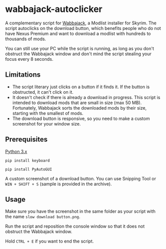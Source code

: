 # wabbajack-autoclicker

A complementary script for [Wabbajack](https://github.com/wabbajack-tools/wabbajack), a Modlist installer for Skyrim. The script autoclicks on the download button, which benefits people who do not have Nexus Premium and want to download a modlist with hundreds to thousands of mods.

You can still use your PC while the script is running, as long as you don't obstruct the Wabbajack window and don't mind the script stealing your focus every 8 seconds.

## Limitations

- The script literary just clicks on a button if it finds it. If the button is obstructed, it can't click on it.
- It doesn't check if there is already a download in progress. This script is intended to download mods that are small in size (max 50 MB). Fortunately, Wabbajack sorts the downloaded mods by their size, starting with the smallest of mods.
- The download button is responsive, so you need to make a custom screenshot for your window size.

## Prerequisites

[Python 3.x](https://www.python.org/downloads/)

`pip install keyboard`

`pip install PyAutoGUI`

A custom screenshot of a download button. You can use Snipping Tool or `WIN + SHIFT + S` (sample is provided in the archive).

## Usage

Make sure you have the screenshot in the same folder as your script with the name `slow download button.png`.

Run the script and reposition the console window so that it does not obstruct the Wabbajack window.

Hold `CTRL + E` if you want to end the script.
